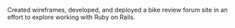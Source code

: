 Created wireframes, developed, and deployed a bike review forum site in an effort to explore working with Ruby on Rails.


